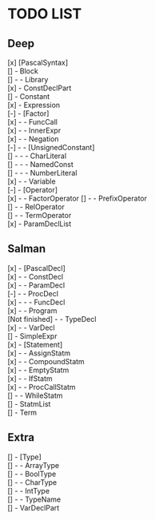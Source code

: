 # TODO LIST  

## Deep  

[x] [PascalSyntax]  
[] - Block  
[] - - Library  
[x] - ConstDeclPart  
[] - Constant  
[x] - Expression  
[-] - [Factor]  
[x] - - FuncCall  
[x] - - InnerExpr  
[x] - - Negation  
[-] - - [UnsignedConstant]  
[] - - - CharLiteral  
[] - - - NamedConst  
[] - - - NumberLiteral  
[x] - - Variable  
[-] - [Operator]  
[x] - - FactorOperator
[] - - PrefixOperator  
[] - - RelOperator  
[] - - TermOperator  
[x] - ParamDeclList

## Salman  

[x] - [PascalDecl]  
[x] - - ConstDecl  
[x] - - ParamDecl  
[-] - - ProcDecl  
[x] - - - FuncDecl  
[x] - - Program  
[Not finished] - - TypeDecl  
[x] - - VarDecl  
[] - SimpleExpr  
[x] - [Statement]  
[x] - - AssignStatm  
[x] - - CompoundStatm  
[x] - - EmptyStatm  
[x] - - IfStatm  
[x] - - ProcCallStatm  
[] - - WhileStatm  
[] - StatmList  
[] - Term  

## Extra
[] - [Type]  
[] - - ArrayType  
[] - - BoolType  
[] - - CharType  
[] - - IntType  
[] - - TypeName  
[] - VarDeclPart  
